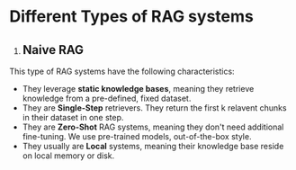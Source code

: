 # Different Types of RAG systems
1. ## Naive RAG
  This type of RAG systems have the following characteristics:
  * They leverage **static knowledge bases**, meaning they retrieve knowledge from a pre-defined, fixed dataset.
  * They are **Single-Step** retrievers. They return the first k relavent chunks in their dataset in one step.
  * They are **Zero-Shot** RAG systems, meaning they don't need additional fine-tuning. We use pre-trained models, out-of-the-box style.
  * They usually are **Local** systems, meaning their knowledge base reside on local memory or disk. 
